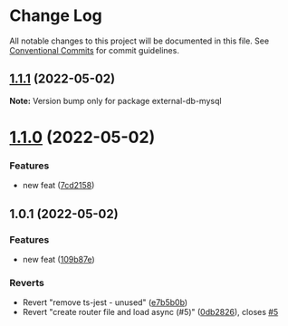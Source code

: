 # Change Log

All notable changes to this project will be documented in this file.
See [Conventional Commits](https://conventionalcommits.org) for commit guidelines.

## [1.1.1](https://github.com/wix-private/noam-external-db-poc/compare/v1.1.0...v1.1.1) (2022-05-02)

**Note:** Version bump only for package external-db-mysql





# [1.1.0](https://github.com/wix-private/noam-external-db-poc/compare/v1.0.1...v1.1.0) (2022-05-02)


### Features

* new feat ([7cd2158](https://github.com/wix-private/noam-external-db-poc/commit/7cd21586956da46628a8cca7996d4efc1f1b865f))





## 1.0.1 (2022-05-02)


### Features

* new feat ([109b87e](https://github.com/wix-private/noam-external-db-poc/commit/109b87e71fb4143c679d9297222fde845f325943))


### Reverts

* Revert "remove ts-jest - unused" ([e7b5b0b](https://github.com/wix-private/noam-external-db-poc/commit/e7b5b0b416fc920a8d2b9d2f8ddf55393ad836f0))
* Revert "create router file and load async (#5)" ([0db2826](https://github.com/wix-private/noam-external-db-poc/commit/0db2826661d6ce07521a5fd9a946af7365879cc7)), closes [#5](https://github.com/wix-private/noam-external-db-poc/issues/5)
